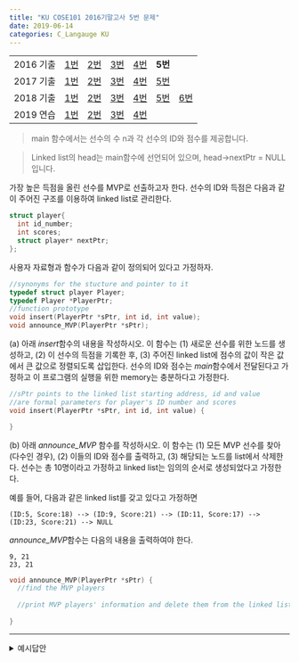 ```yaml
---
title: "KU COSE101 2016기말고사 5번 문제"
date: 2019-06-14
categories: C_Langauge KU
---
```


| | | | | | | |
|:---------:|:---:|:---:|:---:|:---:|:---:|-----|
| 2016 기출 | [1번](https://detegice.github.io/COSE101-2016Final-Pro1) | [2번](https://detegice.github.io/COSE101-2016Final-Pro2) | [3번](https://detegice.github.io/COSE101-2016Final-Pro3) | [4번](https://detegice.github.io/COSE101-2016Final-Pro4) | **5번** |     |
| 2017 기출 | [1번](https://detegice.github.io/COSE101-2017Final-Pro1) | [2번](https://detegice.github.io/COSE101-2017Final-Pro2) | [3번](https://detegice.github.io/COSE101-2017Final-Pro3) | [4번](https://detegice.github.io/COSE101-2017Final-Pro4) | [5번](https://detegice.github.io/COSE101-2017Final-Pro5) |     |
| 2018 기출 | [1번](https://detegice.github.io/COSE101-2018Final-Pro1) | [2번](https://detegice.github.io/COSE101-2018Final-Pro2) | [3번](https://detegice.github.io/COSE101-2018Final-Pro3) | [4번](https://detegice.github.io/COSE101-2018Final-Pro4) | [5번](https://detegice.github.io/COSE101-2018Final-Pro5) | [6번](https://detegice.github.io/COSE101-2018Final-Pro6) |
| 2019 연습 | [1번](https://detegice.github.io/COSE101-FinalPractice-Pro1) | [2번](https://detegice.github.io/COSE101-FinalPractice-Pro2) | [3번](https://detegice.github.io/COSE101-FinalPractice-Pro3) | [4번](https://detegice.github.io/COSE101-FinalPractice-Pro4) | | |

> main 함수에서는 선수의 수 n과 각 선수의 ID와 점수를 제공합니다.

> Linked list의 head는 main함수에 선언되어 있으며, head->nextPtr = NULL 입니다.

가장 높은 득점을 올린 선수를 MVP로 선출하고자 한다.
선수의 ID와 득점은 다음과 같이 주어진 구조를 이용하여 linked list로 관리한다.

~~~c
struct player{
  int id_number;
  int scores;
  struct player* nextPtr;
};
~~~

사용자 자료형과 함수가 다음과 같이 정의되어 있다고 가정하자.

~~~c
//synonyms for the stucture and pointer to it
typedef struct player Player;
typedef Player *PlayerPtr;
//function prototype
void insert(PlayerPtr *sPtr, int id, int value);
void announce_MVP(PlayerPtr *sPtr);
~~~

(a) 아래 *insert*함수의 내용을 작성하시오. 이 함수는 (1) 새로운 선수를 위한 노드를 생성하고, (2) 이 선수의 득점을 기록한 후, 
(3) 주어진 linked list에 점수의 값이 작은 값에서 큰 값으로 정렬되도록 삽입한다.
선수의 ID와 점수는 *main*함수에서 전달된다고 가정하고 이 프로그램의 실행을 위한 memory는 충분하다고 가정한다.

~~~c
//sPtr points to the linked list starting address, id and value
//are formal parameters for player's ID number and scores
void insert(PlayerPtr *sPtr, int id, int value) {

}
~~~

(b) 아래 *announce_MVP* 함수를 작성하시오. 이 함수는 (1) 모든 MVP 선수를 찾아 (다수인 경우), 
(2) 이들의 ID와 점수를 출력하고, (3) 해당되는 노드를 list에서 삭제한다. 
선수는 총 10명이라고 가정하고 linked list는 임의의 순서로 생성되었다고 가정한다.

예를 들어, 다음과 같은 linked list를 갖고 있다고 가정하면
```
(ID:5, Score:18) --> (ID:9, Score:21) --> (ID:11, Score:17) --> (ID:23, Score:21) --> NULL
```
*announce_MVP*함수는 다음의 내용을 출력하여야 한다.
```
9, 21
23, 21
```

~~~c
void announce_MVP(PlayerPtr *sPtr) {
  //find the MVP players
  
  //print MVP players' information and delete them from the linked list
  
}
~~~

***

<details><summary>예시답안</summary>
  
{% highlight c %}

#include<stdio.h>
#include<stdlib.h>

struct player{
	int id_number;
	int scores;
	struct player* nextPtr;
};

typedef struct player Player;
typedef Player *PlayerPtr;

void insert(PlayerPtr *sPtr, int id, int value);
void announce_MVP(PlayerPtr *sPtr);

int main()
{
	int n,i,id,sc;
	PlayerPtr head = (PlayerPtr)malloc(sizeof(Player));
	head->nextPtr = NULL;
	scanf("%d",&n);
	for(i=0 ; i<n ; i++){
		scanf("%d %d",&id,&sc);
		insert(&head, id, sc);
	}
	announce_MVP(&head);
}

void insert(PlayerPtr *sPtr, int id, int value) {
	PlayerPtr prevPtr = *sPtr;
	PlayerPtr curPtr = *sPtr;
	PlayerPtr newPtr = (PlayerPtr)malloc(sizeof(Player));
	
	newPtr->id_number = id;
	newPtr->scores = value;
	newPtr->nextPtr = NULL;
	
	while(curPtr != NULL) {
		if(curPtr->nextPtr == NULL){
			curPtr->nextPtr = newPtr;
			break;
		}
		if(curPtr->scores > value) {
			prevPtr->nextPtr = newPtr;
			newPtr->nextPtr = curPtr;
			break;
		}
		prevPtr = curPtr;
		curPtr = curPtr->nextPtr;
	}
}

void announce_MVP(PlayerPtr *sPtr) {
	int high = -1;
	PlayerPtr curPtr = (*sPtr)->nextPtr;
	while(curPtr != NULL) {
		if(curPtr->scores > high) high = curPtr->scores;
		curPtr = curPtr->nextPtr;
	}
	PlayerPtr prevPtr = (*sPtr);
	curPtr = (*sPtr)->nextPtr;
	while(curPtr != NULL){
		if(curPtr->scores == high) {
			printf("%d %d\n",curPtr->id_number, curPtr->scores);
			prevPtr->nextPtr = curPtr->nextPtr;
			free(curPtr);
			curPtr = prevPtr->nextPtr;
		}
		else{
			prevPtr->nextPtr = curPtr;
			curPtr = curPtr->nextPtr;
		}
	}
}

{% endhighlight %}
